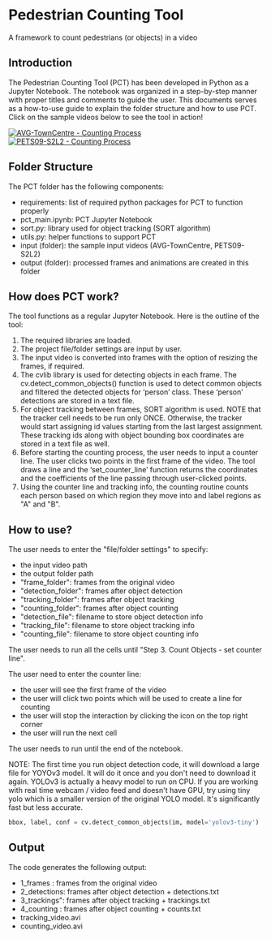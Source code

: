 # Pedestrian Counting Tool
A framework to count pedestrians (or objects) in a video

Introduction
--------------------
The Pedestrian Counting Tool (PCT) has been developed in Python as a Jupyter Notebook. The notebook was organized in a step-by-step manner with proper titles and comments to guide the user. This documents serves as a how-to-use guide to explain the folder structure and how to use PCT. Click on the sample videos below to see the tool in action!

[![AVG-TownCentre - Counting Process](https://img.youtube.com/vi/ujFPEXaVJjY/0.jpg)](https://youtu.be/ujFPEXaVJjY)
[![PETS09-S2L2 - Counting Process](https://img.youtube.com/vi/5Bh6BhEpTM4/0.jpg)](https://youtu.be/5Bh6BhEpTM4)

Folder Structure
--------------------
The PCT folder has the following components:  
  * requirements: list of required python packages for PCT to function properly  
  * pct_main.ipynb: PCT Jupyter Notebook  
  * sort.py: library used for object tracking (SORT algorithm)  
  * utils.py: helper functions to support PCT   
  * input (folder): the sample input videos (AVG-TownCentre, PETS09-S2L2)  
  * output (folder): processed frames and animations are created in this folder  

How does PCT work?
--------------------
The tool functions as a regular Jupyter Notebook. Here is the outline of the tool:

1. The required libraries are loaded.  
2. The project file/folder settings are input by user.  
3. The input video is converted into frames with the option of resizing the frames, if required.   
4. The cvlib library is used for detecting objects in each frame. The cv.detect_common_objects() function is used to detect common objects and filtered the detected objects for ‘person’ class. These ‘person’ detections are stored in a text file.  
5. For object tracking between frames, SORT algorithm is used. NOTE that the tracker cell needs to be run only ONCE. Otherwise, the tracker would start assigning id values starting from the last largest assignment. These tracking ids along with object bounding box coordinates are stored in a text file as well.  
6. Before starting the counting process, the user needs to input a counter line. The user clicks two points in the first frame of the video. The tool draws a line and the ‘set_counter_line’ function returns the coordinates and the coefficients of the line passing through user-clicked points.  
7. Using the counter line and tracking info, the counting routine counts each person based on which region they move into and label regions as "A" and "B".  
   
How to use?
--------------------
The user needs to enter the "file/folder settings" to specify:
  * the input video path  
  * the output folder path  
  * "frame_folder": frames from the original video  
  * "detection_folder": frames after object detection  
  * "tracking_folder": frames after object tracking  
  * "counting_folder": frames after object counting  
  * "detection_file": filename to store object detection info  
  * "tracking_file": filename to store object tracking info  
  * "counting_file": filename to store object counting info  
    
The user needs to run all the cells until "Step 3. Count Objects - set counter line".

The user need to enter the counter line:
  * the user will see the first frame of the video
  * the user will click two points which will be used to create a line for counting
  * the user will stop the interaction by clicking the icon on the top right corner
  * the user will run the next cell

The user needs to run until the end of the notebook.

NOTE: The first time you run object detection code, it will download a large file for YOYOv3 model. It will do it once and you don't need to download it again. YOLOv3 is actually a heavy model to run on CPU. If you are working with real time webcam / video feed and doesn't have GPU, try using tiny yolo which is a smaller version of the original YOLO model. It's significantly fast but less accurate.

```python
bbox, label, conf = cv.detect_common_objects(im, model='yolov3-tiny')
```

Output
--------------------
The code generates the following output:
  * 1_frames    : frames from the original video
  * 2_detections: frames after object detection  + detections.txt
  * 3_trackings": frames after object tracking   + trackings.txt
  * 4_counting  : frames after object counting   + counts.txt
  * tracking_video.avi
  * counting_video.avi
    
